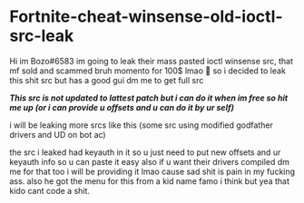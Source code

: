 # Fortnite-cheat-winsense-old-ioctl-src-leak
Hi im Bozo#6583 im going to leak their mass pasted ioctl winsense src, that mf sold and scammed bruh momento for 100$ lmao 🤡 so i decided to leak this shit src but has a good gui dm me to get full src


***This src is not updated to lattest patch but i can do it when im free so hit me up (or i can provide u offsets and u can do it by ur self)***

i will be leaking more srcs like this (some src using modified godfather drivers and UD on bot ac)

the src i leaked had keyauth in it so u just need to put new offsets and ur keyauth info so u can paste it easy also if u want their drivers compiled dm me for that too i will be providing it lmao cause sad shit is pain in my fucking ass. also he got the menu for this from a kid name famo i think but yea that kido cant code a shit.
